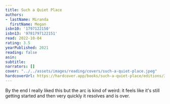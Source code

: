 ```yaml
---
title: Such a Quiet Place
authors:
- lastName: Miranda
  firstName: Megan
isbn10: '1797122150'
isbn13: '9781797122151'
read: 2022-10-04
rating: 3.5
yearPublished: 2021
reading: false
asin:
subtitle:
narrators: []
cover: "../../assets/images/reading/covers/such-a-quiet-place.jpeg"
hardcoverUrl: https://hardcover.app/books/such-a-quiet-place/editions/30471573
---
```

By the end I really liked this but the arc is kind of weird: it feels like it's still getting started and then very quickly it resolves and is over.
